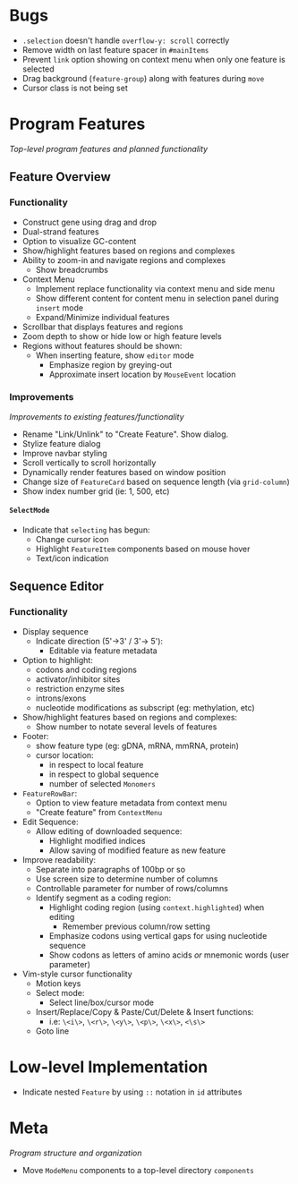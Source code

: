 # Bugs
- `.selection` doesn't handle `overflow-y: scroll` correctly
- Remove width on last feature spacer in `#mainItems`
- Prevent `link` option showing on context menu when only one feature is selected
- Drag background (`feature-group`) along with features during `move`
- Cursor class is not being set


# Program Features
_Top-level program features and planned functionality_

## Feature Overview

### Functionality
- Construct gene using drag and drop
- Dual-strand features
- Option to visualize GC-content
- Show/highlight features based on regions and complexes
- Ability to zoom-in and navigate regions and complexes
    - Show breadcrumbs
- Context Menu
    - Implement replace functionality via context menu and side menu
    - Show different content for content menu in selection panel during `insert` mode
    - Expand/Minimize individual features
- Scrollbar that displays features and regions
- Zoom depth to show or hide low or high feature levels
- Regions without features should be shown:
  - When inserting feature, show `editor` mode
    - Emphasize region by greying-out
    - Approximate insert location by `MouseEvent` location

### Improvements
_Improvements to existing features/functionality_

- Rename "Link/Unlink" to "Create Feature". Show dialog.
- Stylize feature dialog
- Improve navbar styling
- Scroll vertically to scroll horizontally
- Dynamically render features based on window position
- Change size of `FeatureCard` based on sequence length (via `grid-column`)
- Show index number grid (ie: 1, 500, etc)

#### `SelectMode`
- Indicate that `selecting` has begun:
  - Change cursor icon
  - Highlight `FeatureItem` components based on mouse hover
  - Text/icon indication


## Sequence Editor

### Functionality
- Display sequence
  - Indicate direction (5'->3' / 3'-> 5'):
    - Editable via feature metadata
- Option to highlight:
  - codons and coding regions
  - activator/inhibitor sites  
  - restriction enzyme sites  
  - introns/exons  
  - nucleotide modifications as subscript (eg: methylation, etc)
- Show/highlight features based on regions and complexes:
  - Show number to notate several levels of features
- Footer:
  - show feature type (eg: gDNA, mRNA, mmRNA, protein)
  - cursor location:
    - in respect to local feature
    - in respect to global sequence
    - number of selected `Monomers`
- `FeatureRowBar`:
  - Option to view feature metadata from context menu
  - "Create feature" from `ContextMenu`
- Edit Sequence:
  - Allow editing of downloaded sequence:
    - Highlight modified indices
    - Allow saving of modified feature as new feature
- Improve readability:
  - Separate into paragraphs of 100bp or so
  - Use screen size to determine number of columns
  - Controllable parameter for number of rows/columns
  - Identify segment as a coding region:
    - Highlight coding region (using `context.highlighted`) when editing
      - Remember previous column/row setting
    - Emphasize codons using vertical gaps for using nucleotide sequence
    - Show codons as letters of amino acids *or* mnemonic words (user parameter)
- Vim-style cursor functionality
  - Motion keys
  - Select mode:
    - Select line/box/cursor mode
  - Insert/Replace/Copy & Paste/Cut/Delete & Insert functions:
    - i.e: `\<i\>`, `\<r\>`, `\<y\>`, `\<p\>`, `\<x\>`, `<\s\>`
  - Goto line


# Low-level Implementation
- Indicate nested `Feature` by using `::` notation in `id` attributes

# Meta
_Program structure and organization_

- Move `ModeMenu` components to a top-level directory `components`